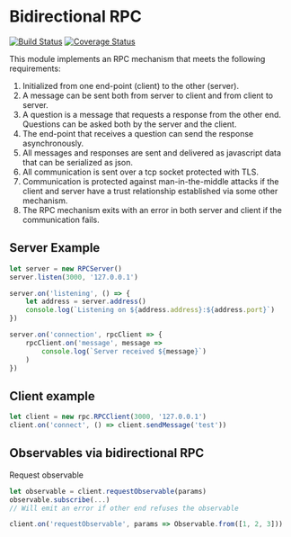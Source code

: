 # Bidirectional RPC

[![Build Status](https://travis-ci.org/mattiash/bidirectional-rpc.svg?branch=master)](https://travis-ci.org/mattiash/bidirectional-rpc) [![Coverage Status](https://coveralls.io/repos/github/mattiash/bidirectional-rpc/badge.svg?branch=master)](https://coveralls.io/github/mattiash/bidirectional-rpc?branch=master)

This module implements an RPC mechanism that meets the following requirements:

1.  Initialized from one end-point (client) to the other (server).
2.  A message can be sent both from server to client and from client to server.
3.  A question is a message that requests a response from the other end. Questions can be asked both by the server and the client.
4.  The end-point that receives a question can send the response asynchronously.
5.  All messages and responses are sent and delivered as javascript data that can be serialized as json.
6.  All communication is sent over a tcp socket protected with TLS.
7.  Communication is protected against man-in-the-middle attacks if the client and server have a trust relationship established via some other mechanism.
8.  The RPC mechanism exits with an error in both server and client if the communication fails.

## Server Example

```javascript
let server = new RPCServer()
server.listen(3000, '127.0.0.1')

server.on('listening', () => {
    let address = server.address()
    console.log(`Listening on ${address.address}:${address.port}`)
})

server.on('connection', rpcClient => {
    rpcClient.on('message', message =>
        console.log(`Server received ${message}`)
    )
})
```

## Client example

```javascript
let client = new rpc.RPCClient(3000, '127.0.0.1')
client.on('connect', () => client.sendMessage('test'))
```

## Observables via bidirectional RPC

Request observable

```javascript
let observable = client.requestObservable(params)
observable.subscribe(...)
// Will emit an error if other end refuses the observable
```

```javascript
client.on('requestObservable', params => Observable.from([1, 2, 3]))
```
